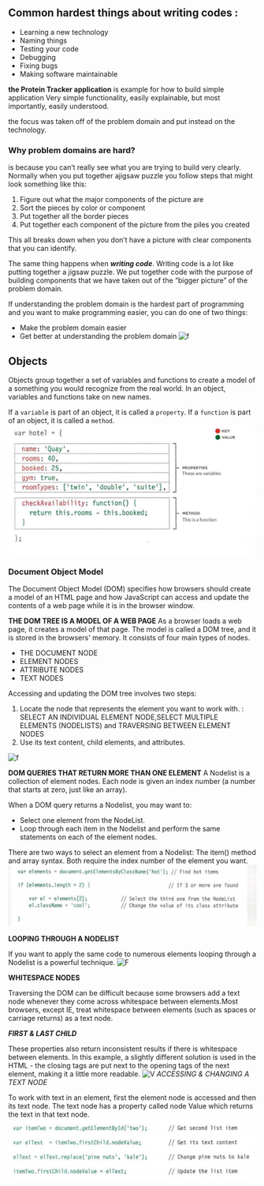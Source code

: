 ## Common hardest things about writing codes :

- Learning a new technology
- Naming things
- Testing your code
- Debugging
- Fixing bugs
- Making software maintainable

**the Protein Tracker application** is example for how to build simple application Very simple functionality, easily explainable, but most importantly, easily understood.

 the focus was taken off of the problem domain and put instead on the technology.

 ### Why problem domains are hard?

  is because you can’t really see what you are trying to build very clearly. Normally when you put together ajigsaw puzzle you follow steps that might look something like this:
  1. Figure out what the major components of the picture are
  2. Sort the pieces by color or component
  3. Put together all the border pieces
  4. Put together each component of the picture from the piles you created

  This all breaks down when you don’t have a picture with clear components that you can identify.

The same thing happens when ***writing code***. Writing code is a lot like putting together a jigsaw puzzle.  We put together code with the purpose of building components that we have taken out of the “bigger picture” of the problem domain.

If understanding the problem domain is the hardest part of programming and you want to make programming easier, you can do one of two things:

- Make the problem domain easier
- Get better at understanding the problem domain
![f](https://encrypted-tbn0.gstatic.com/images?q=tbn:ANd9GcRefEYAm5PawfiRrkJVEf3KlfgcYs2VUIbHMw&usqp=CAU)

## Objects 

Objects group together a set of variables and functions to create a model of a something you would recognize from the real world. In an object, variables and functions take on new names.

If a `variable` is part of an  object, it is called a `property`.
If a `function` is part of an object, it is called a `method`.
![g](function.PNG)

### Document Object Model

The Document Object Model (DOM) specifies how browsers should create a model of an HTML page and how JavaScript can access and update the contents of a web page while it is in the browser window.

**THE DOM TREE IS A MODEL OF A WEB PAGE** As a browser loads a web page, it creates a model of that page. The model is called a DOM tree, and it is stored in the browsers' memory. It consists of four main types of nodes. 
- THE DOCUMENT NODE
- ELEMENT NODES 
- ATTRIBUTE NODES 
- TEXT NODES 

Accessing and updating the DOM tree involves two steps: 
1. Locate the node that represents the element you want to work with. : SELECT AN INDIVIDUAL ELEMENT NODE,SELECT MULTIPLE ELEMENTS (NODELISTS) and TRAVERSING BETWEEN ELEMENT NODES 
2. Use its text content, child elements, and attributes.

![f](https://info343.github.io/img/html/dom-tree.jpg)

**DOM QUERIES THAT RETURN MORE THAN ONE ELEMENT**
A Nodelist is a collection of element nodes. Each node is given an index number (a number that starts at zero, just like an array). 

When a DOM query returns a Nodelist, you may 
want to: 
- Select one element from the NodeList. 
- Loop through each item in the Nodelist and perform the same statements on each of the element nodes. 

There are two ways to select an element from a Nodelist: 
The item() method and array syntax. 
Both require the index number of the element you want. ![v](ele.PNG)

**LOOPING THROUGH A NODELIST**

If you want to apply the same code to numerous elements looping through a Nodelist is a powerful technique. 
![F](https://www.codegrepper.com/codeimages/loop-through-html-nodelist.png)

**WHITESPACE NODES**

Traversing the DOM can be difficult because some browsers add a text node whenever they come across whitespace between elements.Most browsers, except IE, treat whitespace between elements (such as spaces or carriage returns) as a text node.

***FlRST & LAST CHILD***

These properties also return 
inconsistent results if there is whitespace between elements. In this example, a slightly different solution is used in the HTML - the closing tags are put next to the opening tags of the next element, making it a little more readable. 
![V](https://www.researchgate.net/profile/Henrique-Gaspar/publication/317624714/figure/fig10/AS:668885598605336@1536486162639/HTML-Document-Object-Model-DOM-three-of-objects.png)
*ACCESSING & CHANGING A TEXT NODE* 

To work with text in an element, first the element node is accessed and then its text node. The text node has a property called node Value which returns the text in that text node. 
![F](TY.PNG)

